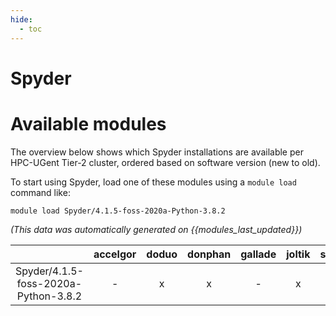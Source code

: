 ```yaml
---
hide:
  - toc
---
```


Spyder
======

# Available modules


The overview below shows which Spyder installations are available per HPC-UGent Tier-2 cluster, ordered based on software version (new to old).

To start using Spyder, load one of these modules using a `module load` command like:

```shell
module load Spyder/4.1.5-foss-2020a-Python-3.8.2
```

*(This data was automatically generated on {{modules_last_updated}})*  

| |accelgor|doduo|donphan|gallade|joltik|shinx|skitty|
| :---: | :---: | :---: | :---: | :---: | :---: | :---: | :---: |
|Spyder/4.1.5-foss-2020a-Python-3.8.2|-|x|x|-|x|-|x|
